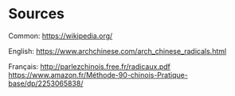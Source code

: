 # Sources

Common:
https://wikipedia.org/

English:
https://www.archchinese.com/arch_chinese_radicals.html

Français:
http://parlezchinois.free.fr/radicaux.pdf
https://www.amazon.fr/Méthode-90-chinois-Pratique-base/dp/2253065838/
